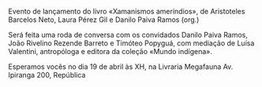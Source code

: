 Evento de lançamento do livro «Xamanismos ameríndios», de Aristoteles Barcelos Neto, Laura Pérez Gil e 
Danilo Paiva Ramos (org.)

Será feita uma roda de conversa com os convidados Danilo Paiva Ramos, João Rivelino Rezende Barreto e Timóteo Popyguá, com mediação de Luísa Valentini, antropóloga e editora da coleção «Mundo indígena».

Esperamos vocês no dia 19 de abril às XH, na Livraria Megafauna 
Av. Ipiranga 200, República


